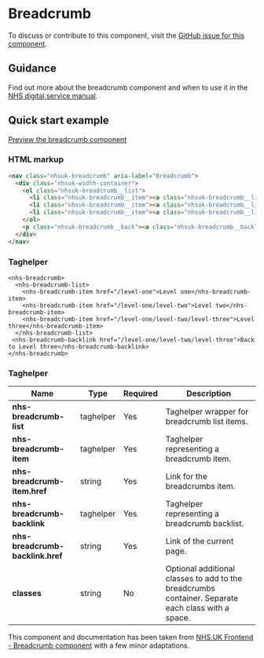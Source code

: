 ﻿# Breadcrumb

To discuss or contribute to this component, visit the [GitHub issue for this component]().

## Guidance

Find out more about the breadcrumb component and when to use it in the [NHS digital service manual](https://beta.nhs.uk/service-manual/styles-components-patterns/breadcrumbs).

## Quick start example

[Preview the breadcrumb component](https://dotnetcorefelpoc.azurewebsites.net/components/breadcrumb)

### HTML markup

```html
<nav class="nhsuk-breadcrumb" aria-label="Breadcrumb">
  <div class="nhsuk-width-container">
    <ol class="nhsuk-breadcrumb__list">
      <li class="nhsuk-breadcrumb__item"><a class="nhsuk-breadcrumb__link" href="/level-one">Level one</a></li>
      <li class="nhsuk-breadcrumb__item"><a class="nhsuk-breadcrumb__link" href="/level-one/level-two">Level two</a></li>
      <li class="nhsuk-breadcrumb__item"><a class="nhsuk-breadcrumb__link" href="/level-one/level-two/level-three">Level three</a></li>
    </ol>
    <p class="nhsuk-breadcrumb__back"><a class="nhsuk-breadcrumb__backlink" href="/level-one/level-two/level-three">Back to Level three</a></p>
  </div>
</nav>
```

### Taghelper

```
<nhs-breadcrumb>
  <nhs-breadcrumb-list>
    <nhs-breadcrumb-item href="/level-one">Level one</nhs-breadcrumb-item>
    <nhs-breadcrumb-item href="/level-one/level-two">Level two</nhs-breadcrumb-item>
    <nhs-breadcrumb-item href="/level-one/level-two/level-three">Level three</nhs-breadcrumb-item>
  </nhs-breadcrumb-list>
 <nhs-breadcrumb-backlink href="/level-one/level-two/level-three">Back to Level three</nhs-breadcrumb-backlink>
</nhs-breadcrumb>

```

### Taghelper


| Name                | Type     | Required  | Description  |
| --------------------|----------|-----------|--------------|
| **nhs-breadcrumb-list**              | taghelper    | Yes       | Taghelper wrapper for breadcrumb list items. |
| **nhs-breadcrumb-item**              | taghelper    | Yes       | Taghelper representing a breadcrumb item. |
| **nhs-breadcrumb-item.href**              | string    | Yes       | Link for the breadcrumbs item. |
| **nhs-breadcrumb-backlink**              | taghelper    | Yes       | Taghelper representing a breadcrumb backlist. |
| **nhs-breadcrumb-backlink.href**              | string    | Yes       | Link of the current page. |
| **classes**             | string   | No        | Optional additional classes to add to the breadcrumbs container. Separate each class with a space. |

This component and documentation has been taken from [NHS.UK Frontend - Breadcrumb component](https://github.com/nhsuk/nhsuk-frontend/tree/master/packages/components/breadcrumb) with a few minor adaptations.